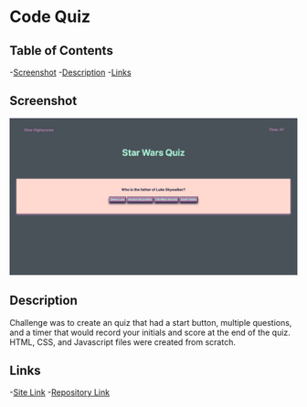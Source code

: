 # Code Quiz

## Table of Contents

-[Screenshot](#ScreenShot) -[Description](#Description) -[Links](#Links)

## Screenshot <a name = "ScreenShot"></a>

![Screenshot](./Images/Star-Wars-Quiz.png)

## Description <a name = "Description"></a>

Challenge was to create an quiz that had a start button, multiple questions, and a timer that would record your initials and score at the end of the quiz. HTML, CSS, and Javascript files were created from scratch.

## Links <a name = "Links"></a>

-[Site Link](https://michael-alvarado.github.io/Star-Wars-Quiz/) -[Repository Link](https://github.com/Michael-Alvarado/Star-Wars-Quiz)
